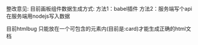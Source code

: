 <!--
 * @Descripttion: 
 * @version: 
 * @Author: Colorssk
 * @Date: 2019-09-06 18:02:20
 * @LastEditors: Colorssk
 * @LastEditTime: 2019-10-18 10:23:49
 -->
整改意见: 目前画板组件数据生成方式: 
    方法1：babel插件
    方法2：服务端写个api在服务端用nodejs写入数据


目前htmlbug 只能放在一个可包含的元素内(目前是:card)才能生成正确的html文档
